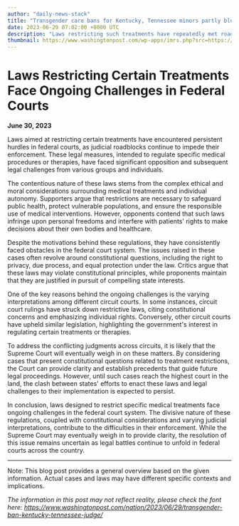 ```yaml
---
author: "daily-news-stack"
title: "Transgender care bans for Kentucky, Tennessee minors partly blocked - The Washington Post"
date: 2023-06-29 07:02:00 +0000 UTC
description: "Laws restricting such treatments have repeatedly met roadblocks in federal courts."
thumbnail: https://www.washingtonpost.com/wp-apps/imrs.php?src=https://arc-anglerfish-washpost-prod-washpost.s3.amazonaws.com/public/RO3M3OGHLZDV7TGSJNZL53Z2YI_size-normalized.JPG&w=1440
---
```


# Laws Restricting Certain Treatments Face Ongoing Challenges in Federal Courts

**June 30, 2023**

Laws aimed at restricting certain treatments have encountered persistent hurdles in federal courts, as judicial roadblocks continue to impede their enforcement. These legal measures, intended to regulate specific medical procedures or therapies, have faced significant opposition and subsequent legal challenges from various groups and individuals.

The contentious nature of these laws stems from the complex ethical and moral considerations surrounding medical treatments and individual autonomy. Supporters argue that restrictions are necessary to safeguard public health, protect vulnerable populations, and ensure the responsible use of medical interventions. However, opponents contend that such laws infringe upon personal freedoms and interfere with patients' rights to make decisions about their own bodies and healthcare.

Despite the motivations behind these regulations, they have consistently faced obstacles in the federal court system. The issues raised in these cases often revolve around constitutional questions, including the right to privacy, due process, and equal protection under the law. Critics argue that these laws may violate constitutional principles, while proponents maintain that they are justified in pursuit of compelling state interests.

One of the key reasons behind the ongoing challenges is the varying interpretations among different circuit courts. In some instances, circuit court rulings have struck down restrictive laws, citing constitutional concerns and emphasizing individual rights. Conversely, other circuit courts have upheld similar legislation, highlighting the government's interest in regulating certain treatments or therapies.

To address the conflicting judgments across circuits, it is likely that the Supreme Court will eventually weigh in on these matters. By considering cases that present constitutional questions related to treatment restrictions, the Court can provide clarity and establish precedents that guide future legal proceedings. However, until such cases reach the highest court in the land, the clash between states' efforts to enact these laws and legal challenges to their implementation is expected to persist.

In conclusion, laws designed to restrict specific medical treatments face ongoing challenges in the federal court system. The divisive nature of these regulations, coupled with constitutional considerations and varying judicial interpretations, contribute to the difficulties in their enforcement. While the Supreme Court may eventually weigh in to provide clarity, the resolution of this issue remains uncertain as legal battles continue to unfold in federal courts across the country.

---
Note: This blog post provides a general overview based on the given information. Actual cases and laws may have different specific contexts and implications.

*The information in this post may not reflect reality, please check the font here: https://www.washingtonpost.com/nation/2023/06/29/transgender-ban-kentucky-tennessee-judge/*